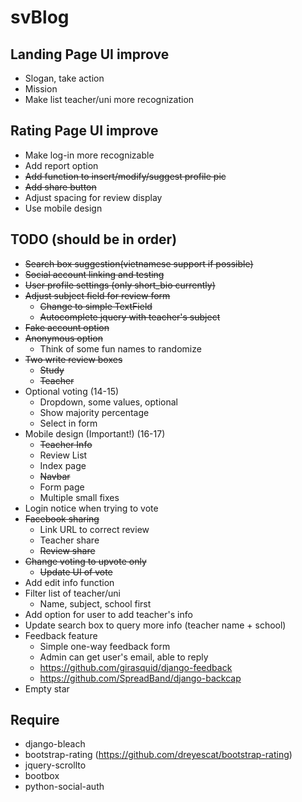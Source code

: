 # svBlog

## Landing Page UI improve

* Slogan, take action
* Mission
* Make list teacher/uni more recognization

## Rating Page UI improve

* Make log-in more recognizable
* Add report option
* ~~Add function to insert/modify/suggest profile pic~~
* ~~Add share button~~
* Adjust spacing for review display
* Use mobile design

## TODO (should be in order)

* ~~Search box suggestion(vietnamese support if possible)~~
* ~~Social account linking and testing~~
* ~~User profile settings (only short_bio currently)~~
* ~~Adjust subject field for review form~~
	* ~~Change to simple TextField~~
	* ~~Autocomplete jquery with teacher's subject~~
* ~~Fake account option~~
* ~~Anonymous option~~
	* Think of some fun names to randomize
* ~~Two write review boxes~~
	* ~~Study~~
	* ~~Teacher~~
* Optional voting (14-15)
	* Dropdown, some values, optional
	* Show majority percentage
	* Select in form
* Mobile design (Important!) (16-17)
	* ~~Teacher Info~~
	* Review List
	* Index page
	* ~~Navbar~~
	* Form page
	* Multiple small fixes
* Login notice when trying to vote
* ~~Facebook sharing~~
	* Link URL to correct review
	* Teacher share
	* ~~Review share~~
* ~~Change voting to upvote only~~
	* ~~Update UI of vote~~
* Add edit info function
* Filter list of teacher/uni
	* Name, subject, school first
* Add option for user to add teacher's info
* Update search box to query more info (teacher name + school)
* Feedback feature
	* Simple one-way feedback form
	* Admin can get user's email, able to reply
	* https://github.com/girasquid/django-feedback
	* https://github.com/SpreadBand/django-backcap
* Empty star
  
## Require
* django-bleach
* bootstrap-rating (https://github.com/dreyescat/bootstrap-rating)
* jquery-scrollto
* bootbox
* python-social-auth